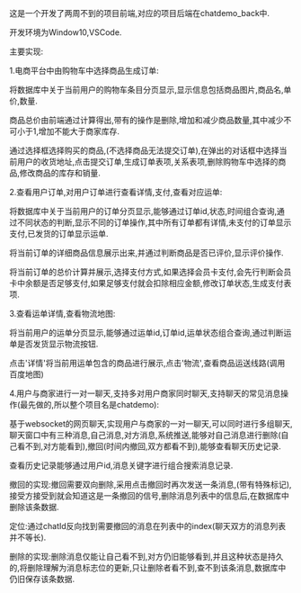 这是一个开发了两周不到的项目前端,对应的项目后端在chatdemo_back中.

开发环境为Window10,VSCode.

主要实现:

1.电商平台中由购物车中选择商品生成订单:

将数据库中关于当前用户的购物车条目分页显示,显示信息包括商品图片,商品名,单价,数量.

商品总价由前端通过计算得出,带有的操作是删除,增加和减少商品数量,其中减少不可小于1,增加不能大于商家库存.

通过选择框选择购买的商品,(不选择商品无法提交订单),在弹出的对话框中选择当前用户的收货地址,点击提交订单,生成订单表项,关系表项,删除购物车中选择的商品,修改商品的库存和销量.

2.查看用户订单,对用户订单进行查看详情,支付,查看对应运单:

将数据库中关于当前用户的订单分页显示,能够通过订单id,状态,时间组合查询,通过不同状态的判断,显示不同的订单操作,其中所有订单都有详情,未支付的订单显示支付,已发货的订单显示运单.

将当前订单的详细商品信息展示出来,并通过判断商品是否已评价,显示评价操作.

将当前订单的总价计算并展示,选择支付方式,如果选择会员卡支付,会先行判断会员卡中余额是否足够支付,如果足够支付就会扣除相应金额,修改订单状态,生成支付表项.

3.查看运单详情,查看物流地图:

将当前用户的运单分页显示,能够通过运单id,订单id,运单状态组合查询,通过判断运单是否发货显示物流按钮.

点击'详情'将当前用运单包含的商品进行展示,点击'物流',查看商品运送线路(调用百度地图)

4.用户与商家进行一对一聊天,支持多对用户商家同时聊天,支持聊天的常见消息操作(最先做的,所以整个项目名是chatdemo):

基于websocket的网页聊天,实现用户与商家的一对一聊天,可以同时进行多组聊天,聊天窗口中有三种消息,自己消息,对方消息,系统推送,能够对自己消息进行删除(自己看不到,对方能看到),撤回(时间内撤回,双方都看不到),能够查看聊天历史记录.

查看历史记录能够通过用户id,消息关键字进行组合搜索消息记录.

撤回的实现:撤回需要双向删除,采用点击撤回时再次发送一条消息,(带有特殊标记),接受方接受到就会知道这是一条撤回的信号,删除消息列表中的信息后,在数据库中删除该条数据.

定位:通过chatId反向找到需要撤回的消息在列表中的index(聊天双方的消息列表并不等长).

删除的实现:删除消息仅能让自己看不到,对方仍旧能够看到,并且这种状态是持久的,将删除理解为消息标志位的更新,只让删除者看不到,查不到该条消息,数据库中仍旧保存该条数据.
